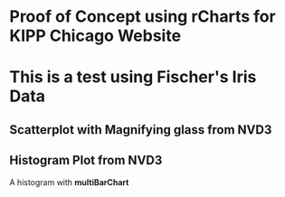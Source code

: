 Proof of Concept using rCharts for KIPP Chicago Website
========================================================
# This is a test using Fischer's Iris Data


<link rel='stylesheet' href=http://nvd3.org/src/nv.d3.css>
<link rel='stylesheet' href=http://rawgithub.com/ramnathv/rCharts/master/inst/libraries/nvd3/css/rNVD3.css>
<script type='text/javascript' src=http://ajax.googleapis.com/ajax/libs/jquery/1.8.3/jquery.min.js></script>
<script type='text/javascript' src=http://d3js.org/d3.v2.min.js></script>
<script type='text/javascript' src=http://nvd3.org/nv.d3.js></script>
<script type='text/javascript' src=http://nvd3.org/lib/fisheye.js></script>


## Scatterplot with Magnifying glass from NVD3




<div id = 'testChart' class = 'rChart nvd3'></div>
<script type='text/javascript'>
 $(document).ready(function(){
      drawtestChart()
    });
    function drawtestChart(){  
      var opts = {
 "dom": "testChart",
"width":    800,
"height":    400,
"x": "Sepal.Width",
"y": "Sepal.Length",
"type": "scatterChart",
"group": "Species",
"id": "testChart" 
},
        data = [
 {
 "Sepal.Length":            5.1,
"Sepal.Width":            3.5,
"Species": "setosa" 
},
{
 "Sepal.Length":            4.9,
"Sepal.Width":              3,
"Species": "setosa" 
},
{
 "Sepal.Length":            4.7,
"Sepal.Width":            3.2,
"Species": "setosa" 
},
{
 "Sepal.Length":            4.6,
"Sepal.Width":            3.1,
"Species": "setosa" 
},
{
 "Sepal.Length":              5,
"Sepal.Width":            3.6,
"Species": "setosa" 
},
{
 "Sepal.Length":            5.4,
"Sepal.Width":            3.9,
"Species": "setosa" 
},
{
 "Sepal.Length":            4.6,
"Sepal.Width":            3.4,
"Species": "setosa" 
},
{
 "Sepal.Length":              5,
"Sepal.Width":            3.4,
"Species": "setosa" 
},
{
 "Sepal.Length":            4.4,
"Sepal.Width":            2.9,
"Species": "setosa" 
},
{
 "Sepal.Length":            4.9,
"Sepal.Width":            3.1,
"Species": "setosa" 
},
{
 "Sepal.Length":            5.4,
"Sepal.Width":            3.7,
"Species": "setosa" 
},
{
 "Sepal.Length":            4.8,
"Sepal.Width":            3.4,
"Species": "setosa" 
},
{
 "Sepal.Length":            4.8,
"Sepal.Width":              3,
"Species": "setosa" 
},
{
 "Sepal.Length":            4.3,
"Sepal.Width":              3,
"Species": "setosa" 
},
{
 "Sepal.Length":            5.8,
"Sepal.Width":              4,
"Species": "setosa" 
},
{
 "Sepal.Length":            5.7,
"Sepal.Width":            4.4,
"Species": "setosa" 
},
{
 "Sepal.Length":            5.4,
"Sepal.Width":            3.9,
"Species": "setosa" 
},
{
 "Sepal.Length":            5.1,
"Sepal.Width":            3.5,
"Species": "setosa" 
},
{
 "Sepal.Length":            5.7,
"Sepal.Width":            3.8,
"Species": "setosa" 
},
{
 "Sepal.Length":            5.1,
"Sepal.Width":            3.8,
"Species": "setosa" 
},
{
 "Sepal.Length":            5.4,
"Sepal.Width":            3.4,
"Species": "setosa" 
},
{
 "Sepal.Length":            5.1,
"Sepal.Width":            3.7,
"Species": "setosa" 
},
{
 "Sepal.Length":            4.6,
"Sepal.Width":            3.6,
"Species": "setosa" 
},
{
 "Sepal.Length":            5.1,
"Sepal.Width":            3.3,
"Species": "setosa" 
},
{
 "Sepal.Length":            4.8,
"Sepal.Width":            3.4,
"Species": "setosa" 
},
{
 "Sepal.Length":              5,
"Sepal.Width":              3,
"Species": "setosa" 
},
{
 "Sepal.Length":              5,
"Sepal.Width":            3.4,
"Species": "setosa" 
},
{
 "Sepal.Length":            5.2,
"Sepal.Width":            3.5,
"Species": "setosa" 
},
{
 "Sepal.Length":            5.2,
"Sepal.Width":            3.4,
"Species": "setosa" 
},
{
 "Sepal.Length":            4.7,
"Sepal.Width":            3.2,
"Species": "setosa" 
},
{
 "Sepal.Length":            4.8,
"Sepal.Width":            3.1,
"Species": "setosa" 
},
{
 "Sepal.Length":            5.4,
"Sepal.Width":            3.4,
"Species": "setosa" 
},
{
 "Sepal.Length":            5.2,
"Sepal.Width":            4.1,
"Species": "setosa" 
},
{
 "Sepal.Length":            5.5,
"Sepal.Width":            4.2,
"Species": "setosa" 
},
{
 "Sepal.Length":            4.9,
"Sepal.Width":            3.1,
"Species": "setosa" 
},
{
 "Sepal.Length":              5,
"Sepal.Width":            3.2,
"Species": "setosa" 
},
{
 "Sepal.Length":            5.5,
"Sepal.Width":            3.5,
"Species": "setosa" 
},
{
 "Sepal.Length":            4.9,
"Sepal.Width":            3.6,
"Species": "setosa" 
},
{
 "Sepal.Length":            4.4,
"Sepal.Width":              3,
"Species": "setosa" 
},
{
 "Sepal.Length":            5.1,
"Sepal.Width":            3.4,
"Species": "setosa" 
},
{
 "Sepal.Length":              5,
"Sepal.Width":            3.5,
"Species": "setosa" 
},
{
 "Sepal.Length":            4.5,
"Sepal.Width":            2.3,
"Species": "setosa" 
},
{
 "Sepal.Length":            4.4,
"Sepal.Width":            3.2,
"Species": "setosa" 
},
{
 "Sepal.Length":              5,
"Sepal.Width":            3.5,
"Species": "setosa" 
},
{
 "Sepal.Length":            5.1,
"Sepal.Width":            3.8,
"Species": "setosa" 
},
{
 "Sepal.Length":            4.8,
"Sepal.Width":              3,
"Species": "setosa" 
},
{
 "Sepal.Length":            5.1,
"Sepal.Width":            3.8,
"Species": "setosa" 
},
{
 "Sepal.Length":            4.6,
"Sepal.Width":            3.2,
"Species": "setosa" 
},
{
 "Sepal.Length":            5.3,
"Sepal.Width":            3.7,
"Species": "setosa" 
},
{
 "Sepal.Length":              5,
"Sepal.Width":            3.3,
"Species": "setosa" 
},
{
 "Sepal.Length":              7,
"Sepal.Width":            3.2,
"Species": "versicolor" 
},
{
 "Sepal.Length":            6.4,
"Sepal.Width":            3.2,
"Species": "versicolor" 
},
{
 "Sepal.Length":            6.9,
"Sepal.Width":            3.1,
"Species": "versicolor" 
},
{
 "Sepal.Length":            5.5,
"Sepal.Width":            2.3,
"Species": "versicolor" 
},
{
 "Sepal.Length":            6.5,
"Sepal.Width":            2.8,
"Species": "versicolor" 
},
{
 "Sepal.Length":            5.7,
"Sepal.Width":            2.8,
"Species": "versicolor" 
},
{
 "Sepal.Length":            6.3,
"Sepal.Width":            3.3,
"Species": "versicolor" 
},
{
 "Sepal.Length":            4.9,
"Sepal.Width":            2.4,
"Species": "versicolor" 
},
{
 "Sepal.Length":            6.6,
"Sepal.Width":            2.9,
"Species": "versicolor" 
},
{
 "Sepal.Length":            5.2,
"Sepal.Width":            2.7,
"Species": "versicolor" 
},
{
 "Sepal.Length":              5,
"Sepal.Width":              2,
"Species": "versicolor" 
},
{
 "Sepal.Length":            5.9,
"Sepal.Width":              3,
"Species": "versicolor" 
},
{
 "Sepal.Length":              6,
"Sepal.Width":            2.2,
"Species": "versicolor" 
},
{
 "Sepal.Length":            6.1,
"Sepal.Width":            2.9,
"Species": "versicolor" 
},
{
 "Sepal.Length":            5.6,
"Sepal.Width":            2.9,
"Species": "versicolor" 
},
{
 "Sepal.Length":            6.7,
"Sepal.Width":            3.1,
"Species": "versicolor" 
},
{
 "Sepal.Length":            5.6,
"Sepal.Width":              3,
"Species": "versicolor" 
},
{
 "Sepal.Length":            5.8,
"Sepal.Width":            2.7,
"Species": "versicolor" 
},
{
 "Sepal.Length":            6.2,
"Sepal.Width":            2.2,
"Species": "versicolor" 
},
{
 "Sepal.Length":            5.6,
"Sepal.Width":            2.5,
"Species": "versicolor" 
},
{
 "Sepal.Length":            5.9,
"Sepal.Width":            3.2,
"Species": "versicolor" 
},
{
 "Sepal.Length":            6.1,
"Sepal.Width":            2.8,
"Species": "versicolor" 
},
{
 "Sepal.Length":            6.3,
"Sepal.Width":            2.5,
"Species": "versicolor" 
},
{
 "Sepal.Length":            6.1,
"Sepal.Width":            2.8,
"Species": "versicolor" 
},
{
 "Sepal.Length":            6.4,
"Sepal.Width":            2.9,
"Species": "versicolor" 
},
{
 "Sepal.Length":            6.6,
"Sepal.Width":              3,
"Species": "versicolor" 
},
{
 "Sepal.Length":            6.8,
"Sepal.Width":            2.8,
"Species": "versicolor" 
},
{
 "Sepal.Length":            6.7,
"Sepal.Width":              3,
"Species": "versicolor" 
},
{
 "Sepal.Length":              6,
"Sepal.Width":            2.9,
"Species": "versicolor" 
},
{
 "Sepal.Length":            5.7,
"Sepal.Width":            2.6,
"Species": "versicolor" 
},
{
 "Sepal.Length":            5.5,
"Sepal.Width":            2.4,
"Species": "versicolor" 
},
{
 "Sepal.Length":            5.5,
"Sepal.Width":            2.4,
"Species": "versicolor" 
},
{
 "Sepal.Length":            5.8,
"Sepal.Width":            2.7,
"Species": "versicolor" 
},
{
 "Sepal.Length":              6,
"Sepal.Width":            2.7,
"Species": "versicolor" 
},
{
 "Sepal.Length":            5.4,
"Sepal.Width":              3,
"Species": "versicolor" 
},
{
 "Sepal.Length":              6,
"Sepal.Width":            3.4,
"Species": "versicolor" 
},
{
 "Sepal.Length":            6.7,
"Sepal.Width":            3.1,
"Species": "versicolor" 
},
{
 "Sepal.Length":            6.3,
"Sepal.Width":            2.3,
"Species": "versicolor" 
},
{
 "Sepal.Length":            5.6,
"Sepal.Width":              3,
"Species": "versicolor" 
},
{
 "Sepal.Length":            5.5,
"Sepal.Width":            2.5,
"Species": "versicolor" 
},
{
 "Sepal.Length":            5.5,
"Sepal.Width":            2.6,
"Species": "versicolor" 
},
{
 "Sepal.Length":            6.1,
"Sepal.Width":              3,
"Species": "versicolor" 
},
{
 "Sepal.Length":            5.8,
"Sepal.Width":            2.6,
"Species": "versicolor" 
},
{
 "Sepal.Length":              5,
"Sepal.Width":            2.3,
"Species": "versicolor" 
},
{
 "Sepal.Length":            5.6,
"Sepal.Width":            2.7,
"Species": "versicolor" 
},
{
 "Sepal.Length":            5.7,
"Sepal.Width":              3,
"Species": "versicolor" 
},
{
 "Sepal.Length":            5.7,
"Sepal.Width":            2.9,
"Species": "versicolor" 
},
{
 "Sepal.Length":            6.2,
"Sepal.Width":            2.9,
"Species": "versicolor" 
},
{
 "Sepal.Length":            5.1,
"Sepal.Width":            2.5,
"Species": "versicolor" 
},
{
 "Sepal.Length":            5.7,
"Sepal.Width":            2.8,
"Species": "versicolor" 
},
{
 "Sepal.Length":            6.3,
"Sepal.Width":            3.3,
"Species": "virginica" 
},
{
 "Sepal.Length":            5.8,
"Sepal.Width":            2.7,
"Species": "virginica" 
},
{
 "Sepal.Length":            7.1,
"Sepal.Width":              3,
"Species": "virginica" 
},
{
 "Sepal.Length":            6.3,
"Sepal.Width":            2.9,
"Species": "virginica" 
},
{
 "Sepal.Length":            6.5,
"Sepal.Width":              3,
"Species": "virginica" 
},
{
 "Sepal.Length":            7.6,
"Sepal.Width":              3,
"Species": "virginica" 
},
{
 "Sepal.Length":            4.9,
"Sepal.Width":            2.5,
"Species": "virginica" 
},
{
 "Sepal.Length":            7.3,
"Sepal.Width":            2.9,
"Species": "virginica" 
},
{
 "Sepal.Length":            6.7,
"Sepal.Width":            2.5,
"Species": "virginica" 
},
{
 "Sepal.Length":            7.2,
"Sepal.Width":            3.6,
"Species": "virginica" 
},
{
 "Sepal.Length":            6.5,
"Sepal.Width":            3.2,
"Species": "virginica" 
},
{
 "Sepal.Length":            6.4,
"Sepal.Width":            2.7,
"Species": "virginica" 
},
{
 "Sepal.Length":            6.8,
"Sepal.Width":              3,
"Species": "virginica" 
},
{
 "Sepal.Length":            5.7,
"Sepal.Width":            2.5,
"Species": "virginica" 
},
{
 "Sepal.Length":            5.8,
"Sepal.Width":            2.8,
"Species": "virginica" 
},
{
 "Sepal.Length":            6.4,
"Sepal.Width":            3.2,
"Species": "virginica" 
},
{
 "Sepal.Length":            6.5,
"Sepal.Width":              3,
"Species": "virginica" 
},
{
 "Sepal.Length":            7.7,
"Sepal.Width":            3.8,
"Species": "virginica" 
},
{
 "Sepal.Length":            7.7,
"Sepal.Width":            2.6,
"Species": "virginica" 
},
{
 "Sepal.Length":              6,
"Sepal.Width":            2.2,
"Species": "virginica" 
},
{
 "Sepal.Length":            6.9,
"Sepal.Width":            3.2,
"Species": "virginica" 
},
{
 "Sepal.Length":            5.6,
"Sepal.Width":            2.8,
"Species": "virginica" 
},
{
 "Sepal.Length":            7.7,
"Sepal.Width":            2.8,
"Species": "virginica" 
},
{
 "Sepal.Length":            6.3,
"Sepal.Width":            2.7,
"Species": "virginica" 
},
{
 "Sepal.Length":            6.7,
"Sepal.Width":            3.3,
"Species": "virginica" 
},
{
 "Sepal.Length":            7.2,
"Sepal.Width":            3.2,
"Species": "virginica" 
},
{
 "Sepal.Length":            6.2,
"Sepal.Width":            2.8,
"Species": "virginica" 
},
{
 "Sepal.Length":            6.1,
"Sepal.Width":              3,
"Species": "virginica" 
},
{
 "Sepal.Length":            6.4,
"Sepal.Width":            2.8,
"Species": "virginica" 
},
{
 "Sepal.Length":            7.2,
"Sepal.Width":              3,
"Species": "virginica" 
},
{
 "Sepal.Length":            7.4,
"Sepal.Width":            2.8,
"Species": "virginica" 
},
{
 "Sepal.Length":            7.9,
"Sepal.Width":            3.8,
"Species": "virginica" 
},
{
 "Sepal.Length":            6.4,
"Sepal.Width":            2.8,
"Species": "virginica" 
},
{
 "Sepal.Length":            6.3,
"Sepal.Width":            2.8,
"Species": "virginica" 
},
{
 "Sepal.Length":            6.1,
"Sepal.Width":            2.6,
"Species": "virginica" 
},
{
 "Sepal.Length":            7.7,
"Sepal.Width":              3,
"Species": "virginica" 
},
{
 "Sepal.Length":            6.3,
"Sepal.Width":            3.4,
"Species": "virginica" 
},
{
 "Sepal.Length":            6.4,
"Sepal.Width":            3.1,
"Species": "virginica" 
},
{
 "Sepal.Length":              6,
"Sepal.Width":              3,
"Species": "virginica" 
},
{
 "Sepal.Length":            6.9,
"Sepal.Width":            3.1,
"Species": "virginica" 
},
{
 "Sepal.Length":            6.7,
"Sepal.Width":            3.1,
"Species": "virginica" 
},
{
 "Sepal.Length":            6.9,
"Sepal.Width":            3.1,
"Species": "virginica" 
},
{
 "Sepal.Length":            5.8,
"Sepal.Width":            2.7,
"Species": "virginica" 
},
{
 "Sepal.Length":            6.8,
"Sepal.Width":            3.2,
"Species": "virginica" 
},
{
 "Sepal.Length":            6.7,
"Sepal.Width":            3.3,
"Species": "virginica" 
},
{
 "Sepal.Length":            6.7,
"Sepal.Width":              3,
"Species": "virginica" 
},
{
 "Sepal.Length":            6.3,
"Sepal.Width":            2.5,
"Species": "virginica" 
},
{
 "Sepal.Length":            6.5,
"Sepal.Width":              3,
"Species": "virginica" 
},
{
 "Sepal.Length":            6.2,
"Sepal.Width":            3.4,
"Species": "virginica" 
},
{
 "Sepal.Length":            5.9,
"Sepal.Width":              3,
"Species": "virginica" 
} 
]
  
      var data = d3.nest()
        .key(function(d){
          return opts.group === undefined ? 'main' : d[opts.group]
        })
        .entries(data)
      
      nv.addGraph(function() {
        var chart = nv.models[opts.type]()
          .x(function(d) { return d[opts.x] })
          .y(function(d) { return d[opts.y] })
          .width(opts.width)
          .height(opts.height)
         
        
          
        chart.xAxis
  .axisLabel("Sepal Width")

        
        
        chart.yAxis
  .axisLabel("Sepal. Length")
      
       d3.select("#" + opts.id)
        .append('svg')
        .datum(data)
        .transition().duration(500)
        .call(chart);

       nv.utils.windowResize(chart.update);
       return chart;
      });
    };
</script>


## Histogram Plot from NVD3




A histogram with **multiBarChart**

<div id = 'nvd3Hist' class = 'rChart nvd3'></div>
<script type='text/javascript'>
 $(document).ready(function(){
      drawnvd3Hist()
    });
    function drawnvd3Hist(){  
      var opts = {
 "dom": "nvd3Hist",
"width":    800,
"height":    400,
"x": "mid",
"y": "counts",
"type": "multiBarChart",
"group": "Species",
"id": "nvd3Hist" 
},
        data = [
 {
 "mid":            4.3,
"counts": 4,
"Species": "setosa" 
},
{
 "mid":            4.5,
"counts": 5,
"Species": "setosa" 
},
{
 "mid":            4.7,
"counts": 7,
"Species": "setosa" 
},
{
 "mid":            4.9,
"counts": 12,
"Species": "setosa" 
},
{
 "mid":            5.1,
"counts": 11,
"Species": "setosa" 
},
{
 "mid":            5.3,
"counts": 6,
"Species": "setosa" 
},
{
 "mid":            5.5,
"counts": 2,
"Species": "setosa" 
},
{
 "mid":            5.7,
"counts": 3,
"Species": "setosa" 
},
{
 "mid":            5.9,
"counts": 0,
"Species": "setosa" 
},
{
 "mid":            6.1,
"counts": 0,
"Species": "setosa" 
},
{
 "mid":            6.3,
"counts": 0,
"Species": "setosa" 
},
{
 "mid":            6.5,
"counts": 0,
"Species": "setosa" 
},
{
 "mid":            6.7,
"counts": 0,
"Species": "setosa" 
},
{
 "mid":            6.9,
"counts": 0,
"Species": "setosa" 
},
{
 "mid":            7.1,
"counts": 0,
"Species": "setosa" 
},
{
 "mid":            7.3,
"counts": 0,
"Species": "setosa" 
},
{
 "mid":            7.5,
"counts": 0,
"Species": "setosa" 
},
{
 "mid":            7.7,
"counts": 0,
"Species": "setosa" 
},
{
 "mid":            7.9,
"counts": 0,
"Species": "setosa" 
},
{
 "mid":            4.3,
"counts": 0,
"Species": "versicolor" 
},
{
 "mid":            4.5,
"counts": 0,
"Species": "versicolor" 
},
{
 "mid":            4.7,
"counts": 0,
"Species": "versicolor" 
},
{
 "mid":            4.9,
"counts": 3,
"Species": "versicolor" 
},
{
 "mid":            5.1,
"counts": 2,
"Species": "versicolor" 
},
{
 "mid":            5.3,
"counts": 1,
"Species": "versicolor" 
},
{
 "mid":            5.5,
"counts": 10,
"Species": "versicolor" 
},
{
 "mid":            5.7,
"counts": 8,
"Species": "versicolor" 
},
{
 "mid":            5.9,
"counts": 6,
"Species": "versicolor" 
},
{
 "mid":            6.1,
"counts": 6,
"Species": "versicolor" 
},
{
 "mid":            6.3,
"counts": 5,
"Species": "versicolor" 
},
{
 "mid":            6.5,
"counts": 3,
"Species": "versicolor" 
},
{
 "mid":            6.7,
"counts": 4,
"Species": "versicolor" 
},
{
 "mid":            6.9,
"counts": 2,
"Species": "versicolor" 
},
{
 "mid":            7.1,
"counts": 0,
"Species": "versicolor" 
},
{
 "mid":            7.3,
"counts": 0,
"Species": "versicolor" 
},
{
 "mid":            7.5,
"counts": 0,
"Species": "versicolor" 
},
{
 "mid":            7.7,
"counts": 0,
"Species": "versicolor" 
},
{
 "mid":            7.9,
"counts": 0,
"Species": "versicolor" 
},
{
 "mid":            4.3,
"counts": 0,
"Species": "virginica" 
},
{
 "mid":            4.5,
"counts": 0,
"Species": "virginica" 
},
{
 "mid":            4.7,
"counts": 0,
"Species": "virginica" 
},
{
 "mid":            4.9,
"counts": 1,
"Species": "virginica" 
},
{
 "mid":            5.1,
"counts": 0,
"Species": "virginica" 
},
{
 "mid":            5.3,
"counts": 0,
"Species": "virginica" 
},
{
 "mid":            5.5,
"counts": 1,
"Species": "virginica" 
},
{
 "mid":            5.7,
"counts": 4,
"Species": "virginica" 
},
{
 "mid":            5.9,
"counts": 3,
"Species": "virginica" 
},
{
 "mid":            6.1,
"counts": 4,
"Species": "virginica" 
},
{
 "mid":            6.3,
"counts": 11,
"Species": "virginica" 
},
{
 "mid":            6.5,
"counts": 4,
"Species": "virginica" 
},
{
 "mid":            6.7,
"counts": 7,
"Species": "virginica" 
},
{
 "mid":            6.9,
"counts": 3,
"Species": "virginica" 
},
{
 "mid":            7.1,
"counts": 4,
"Species": "virginica" 
},
{
 "mid":            7.3,
"counts": 2,
"Species": "virginica" 
},
{
 "mid":            7.5,
"counts": 1,
"Species": "virginica" 
},
{
 "mid":            7.7,
"counts": 4,
"Species": "virginica" 
},
{
 "mid":            7.9,
"counts": 1,
"Species": "virginica" 
} 
]
  
      var data = d3.nest()
        .key(function(d){
          return opts.group === undefined ? 'main' : d[opts.group]
        })
        .entries(data)
      
      nv.addGraph(function() {
        var chart = nv.models[opts.type]()
          .x(function(d) { return d[opts.x] })
          .y(function(d) { return d[opts.y] })
          .width(opts.width)
          .height(opts.height)
         
        chart
  .color([ "#255694", "#60A2D7", "#E27425" ])
          
        chart.xAxis
  .axisLabel("Sepal.Width")

        
        
        chart.yAxis
  .axisLabel("counts")
      
       d3.select("#" + opts.id)
        .append('svg')
        .datum(data)
        .transition().duration(500)
        .call(chart);

       nv.utils.windowResize(chart.update);
       return chart;
      });
    };
</script>

